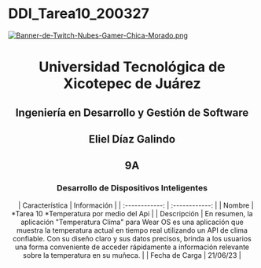 # DDI_Tarea10_200327

[![Banner-de-Twitch-Nubes-Gamer-Chica-Morado.png](https://i.postimg.cc/15q3LFXF/Banner-de-Twitch-Nubes-Gamer-Chica-Morado.png)](https://postimg.cc/MvzwBvyZ)

<div align="center">
  
# Universidad Tecnológica de Xicotepec de Juárez


## Ingeniería en Desarrollo y Gestión de Software
## Eliel Díaz Galindo 
## 9A
### Desarrollo de Dispositivos Inteligentes




&nbsp;
&nbsp;
|  Característica |  Información |
| :------------: | :------------: |
| Nombre | *Tarea 10 *Temperatura por medio del Api |
| Descripción  |  En resumen, la aplicación "Temperatura Clima" para Wear OS es una aplicación que muestra la temperatura actual en tiempo real utilizando un API de clima confiable. Con su diseño claro y sus datos precisos, brinda a los usuarios una forma conveniente de acceder rápidamente a información relevante sobre la temperatura en su muñeca. |
|  Fecha de Carga | 21/06/23  |
